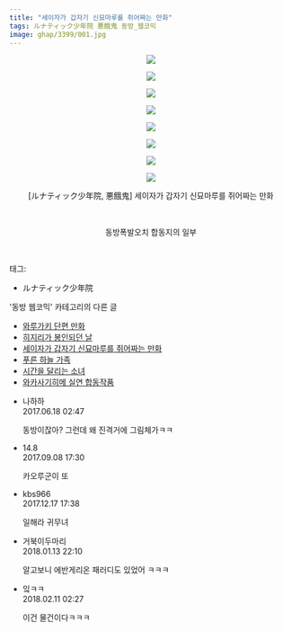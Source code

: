 ```yaml
---
title: "세이자가 갑자기 신묘마루를 쥐어짜는 만화"
tags: ルナティック少年院 悪餓鬼 동방_웹코믹
image: ghap/3399/001.jpg
---
```

<div class="article">
<p style="text-align: center; clear: none; float: none;"><img src="{{ site.nasurl }}/ghap/3399/001.jpg"/></p>
<p style="text-align: center; clear: none; float: none;"><img src="{{ site.nasurl }}/ghap/3399/002.jpg"/></p>
<p style="text-align: center; clear: none; float: none;"><img src="{{ site.nasurl }}/ghap/3399/003.jpg"/></p>
<p style="text-align: center; clear: none; float: none;"><img src="{{ site.nasurl }}/ghap/3399/004.jpg"/></p>
<p style="text-align: center; clear: none; float: none;"><img src="{{ site.nasurl }}/ghap/3399/005.jpg"/></p>
<p style="text-align: center; clear: none; float: none;"><img src="{{ site.nasurl }}/ghap/3399/006.jpg"/></p>
<p style="text-align: center; clear: none; float: none;"><img src="{{ site.nasurl }}/ghap/3399/007.jpg"/></p>
<p style="text-align: center; clear: none; float: none;"><img src="{{ site.nasurl }}/ghap/3399/008.jpg"/></p>
<p style="text-align: center; clear: none; float: none;">[ルナティック少年院, 悪餓鬼] 세이자가 갑자기 신묘마루를 쥐어짜는 만화</p>
<p style="text-align: center; clear: none; float: none;"><br/></p>
<p style="text-align: center; clear: none; float: none;">동방폭발오치 합동지의 일부</p>
<p><br/></p>
</div><div class="tagTrail">
<p>태그: </p>
<ul>
<li>ルナティック少年院</li>
</ul>
</div><div class="another">
<p>'동방 웹코믹' 카테고리의 다른 글</p>
<ul>
<li><a href="/2017-06-17-ghap_3415">와루가키 단편 만화</a></li>
<li><a href="/2017-06-17-ghap_3414">히지리가 봉인되던 날</a></li>
<li><a href="/2017-06-16-ghap_3399">세이자가 갑자기 신묘마루를 쥐어짜는 만화</a></li>
<li><a href="/2017-06-16-ghap_3398">푸른 하늘 가족</a></li>
<li><a href="/2017-06-16-ghap_3397">시간을 달리는 소녀</a></li>
<li><a href="/2017-06-16-ghap_3396">와카사기히메 실연 합동작품</a></li>
</ul>
</div><div class="cb_module cb_fluid">
<div class="cb_wrt cb_profile">
<div class="comment">
<ul>
<li class="cb_thumb_off" id="comment15016192">
<div class="cb_comment_area">
<div class="cb_info_area">
<div class="cb_section">
<span class="cb_nick_name">나하하</span>
</div>
<div class="cb_section">
<span class="cb_date">2017.06.18 02:47 </span>
</div>
</div>
<div class="cb_dsc_comment">
<p class="cb_dsc">
											동방이잖아? 그런데 왜 진격거에 그림체가ㅋㅋ
										</p>
</div>
</div></li>
<li class="cb_thumb_off" id="comment15078922">
<div class="cb_comment_area">
<div class="cb_info_area">
<div class="cb_section">
<span class="cb_nick_name">14.8</span>
</div>
<div class="cb_section">
<span class="cb_date">2017.09.08 17:30 </span>
</div>
</div>
<div class="cb_dsc_comment">
<p class="cb_dsc">
											카오루군이 또
										</p>
</div>
</div></li>
<li class="cb_thumb_off" id="comment15154021">
<div class="cb_comment_area">
<div class="cb_info_area">
<div class="cb_section">
<span class="cb_nick_name">kbs966</span>
</div>
<div class="cb_section">
<span class="cb_date">2017.12.17 17:38 </span>
</div>
</div>
<div class="cb_dsc_comment">
<p class="cb_dsc">
											일해라 귀무녀
										</p>
</div>
</div></li>
<li class="cb_thumb_off" id="comment15173666">
<div class="cb_comment_area">
<div class="cb_info_area">
<div class="cb_section">
<span class="cb_nick_name">거북이두마리</span>
</div>
<div class="cb_section">
<span class="cb_date">2018.01.13 22:10 </span>
</div>
</div>
<div class="cb_dsc_comment">
<p class="cb_dsc">
											알고보니 에반게리온 패러디도 있었어 ㅋㅋㅋ<br/>
</p>
</div>
</div></li>
<li class="cb_thumb_off" id="comment15197107">
<div class="cb_comment_area">
<div class="cb_info_area">
<div class="cb_section">
<span class="cb_nick_name">잌ㅋㅋ</span>
</div>
<div class="cb_section">
<span class="cb_date">2018.02.11 02:27 </span>
</div>
</div>
<div class="cb_dsc_comment">
<p class="cb_dsc">
											이건 물건이다ㅋㅋㅋ
										</p>
</div>
</div></li>
</ul>
</div>
</div><!-- commentList close -->
</div>